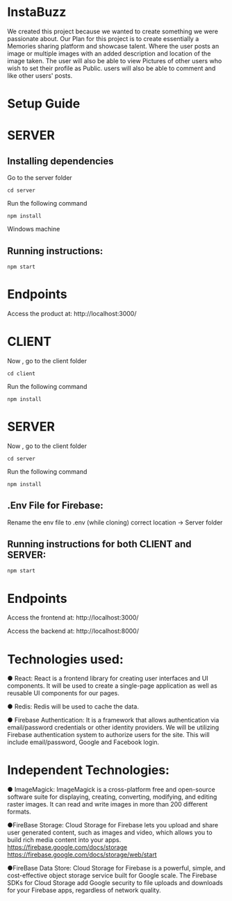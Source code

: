 # InstaBuzz

We created this project because we wanted to create something we were passionate about. Our Plan for this project is to create essentially a Memories
sharing platform and showcase talent. Where the user posts an image or multiple images with an added description and location of the image taken. The user will
also be able to view Pictures of other users who wish to set their profile as Public. users will also be able to comment and like other users' posts.

# Setup Guide

# SERVER

## Installing dependencies

Go to the server folder

`cd server`

Run the following command

```
npm install
```

Windows machine

## Running instructions:

```
npm start
```

# Endpoints

Access the product at:
http://localhost:3000/

# CLIENT

Now , go to the client folder

`cd client`

Run the following command

```
npm install
```

# SERVER

Now , go to the client folder

`cd server`

Run the following command

```
npm install
```

## .Env File for Firebase:

Rename the env file to .env (while cloning)
correct location -> Server folder

## Running instructions for both CLIENT and SERVER:

```
npm start
```

# Endpoints

Access the frontend at:
http://localhost:3000/

Access the backend at:
http://localhost:8000/

# Technologies used:

● React:
React is a frontend library for creating user interfaces and UI components. It will be used to
create a single-page application as well as reusable UI components for our pages.

● Redis:
Redis will be used to cache the data.

● Firebase Authentication:
It is a framework that allows authentication via email/password credentials or other identity
providers. We will be utilizing Firebase authentication system to authorize users for the site. This
will include email/password, Google and Facebook login.

# Independent Technologies:

● ImageMagick:
ImageMagick is a cross-platform free and open-source software suite for displaying, creating,
converting, modifying, and editing raster images. It can read and write images in more than 200
different formats.

●FireBase Storage:
Cloud Storage for Firebase lets you upload and share user generated content, such as images
and video, which allows you to build rich media content into your apps.
https://firebase.google.com/docs/storage
https://firebase.google.com/docs/storage/web/start

●FireBase Data Store:
Cloud Storage for Firebase is a powerful, simple, and cost-effective object storage service built for Google scale.
The Firebase SDKs for Cloud Storage add Google security to file uploads and downloads for your Firebase apps, regardless of network quality.
